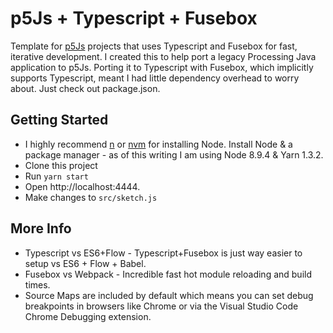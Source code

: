 # p5Js + Typescript + Fusebox
Template for [p5Js](https://p5js.org/) projects that uses Typescript and Fusebox for fast, iterative development.  I created this to help port a legacy Processing Java application to p5Js.  Porting it to Typescript with Fusebox, which implicitly supports Typescript, meant I had little dependency overhead to worry about.  Just check out package.json.

## Getting Started
* I highly recommend [n](https://github.com/tj/n) or [nvm](https://github.com/creationix/nvm) for installing Node.  Install Node & a package manager - as of this writing I am using Node 8.9.4 & Yarn 1.3.2.
* Clone this project
* Run `yarn start`
* Open http://localhost:4444.
* Make changes to `src/sketch.js`

## More Info
* Typescript vs ES6+Flow - Typescript+Fusebox is just way easier to setup vs ES6 + Flow + Babel.
* Fusebox vs Webpack - Incredible fast hot module reloading and build times.
* Source Maps are included by default which means you can set debug breakpoints in browsers like Chrome or via the Visual Studio Code Chrome Debugging extension.
